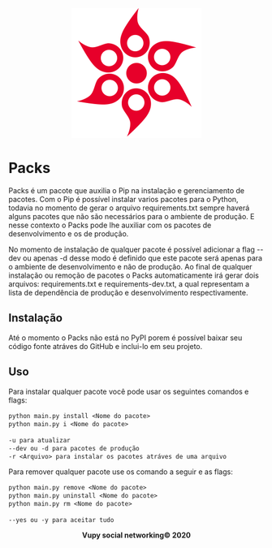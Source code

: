 <p align="center">
    <img src="https://github.com/Vupy/Packs/blob/master/Packs/logo/logo.png" width="256" height="256"/>
</p>

# Packs

Packs é um pacote que auxilia o Pip na instalação e gerenciamento de pacotes. Com o Pip é possível instalar varios pacotes para o Python, todavia no momento de gerar o arquivo requirements.txt sempre haverá alguns pacotes que não são necessários para o ambiente de produção. E nesse contexto o Packs pode lhe auxiliar com os pacotes de desenvolvimento e os de produção.

No momento de instalação de qualquer pacote é possível adicionar a flag --dev ou apenas -d desse modo é definido que este pacote será apenas para o ambiente de desenvolvimento e não de produção. Ao final de qualquer instalação ou remoção de pacotes o Packs automaticamente irá gerar dois arquivos: requirements.txt e requirements-dev.txt, a qual representam a lista de dependência de produção e desenvolvimento respectivamente.

## Instalação

Até o momento o Packs não está no PyPI porem é possível baixar seu código fonte atráves do GitHub e inclui-lo em seu projeto.

## Uso 

Para instalar qualquer pacote você pode usar os seguintes comandos e flags:

```
python main.py install <Nome do pacote>
python main.py i <Nome do pacote>

-u para atualizar
--dev ou -d para pacotes de produção
-r <Arquivo> para instalar os pacotes atráves de uma arquivo
```

Para remover qualquer pacote use os comando a seguir e as flags:

```
python main.py remove <Nome do pacote>
python main.py uninstall <Nome do pacote>
python main.py rm <Nome do pacote>

--yes ou -y para aceitar tudo
```


<strong>
    <p align="center" style="text-align: center;">Vupy social networking© 2020</p>
</strong>